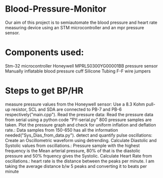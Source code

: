 # Blood-Pressure-Monitor
Our aim of this project is to semiautomate the blood pressure and heart rate measuring device using an STM microcontroller and an mpr pressure sensor.

# Components used:
Stm-32 microcontroller
Honeywell MPRLS0300YG00001BB pressure sensor
Manually inflatable blood pressure cuff
Silicone Tubing
F-F wire jumpers
# Steps to get BP/HR
measure pressure values from the Honeywell sensor: Use a 8.3 Kohm pull-up resistor, SCL and SDA are connected to PB-7 and PB-6 respectively("main.cpp").
Read the pressure data: Read the pressure data from serial using a python code "PY-serial.py" 800 pressure samples are taken.
Plot the pressure graph and check for uniform inflation and deflation rate.: Data samples from 150-650 has all the information needed("Sys_Dias_from_data.py").
detect and quantify pulse oscillations: Create an Oscillometric waveform using detrending.
Calculate Diastolic and Systolic values from oscillations.: Pressure sample with the highest frequency is the Mean arterial pressure, 80% of that is the diastolic pressure and 50% frquency gives the Systolic.
Calculate Heart Rate from oscillations.: heart rate is the distance between the peaks per minute. I am taking the average distance b/w 5 peaks and converting it to beats per minute
